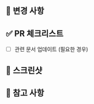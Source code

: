## 📝 변경 사항

<!-- 이번 PR에서 작업한 내용을 명확히 기술해주세요 -->

## ✅ PR 체크리스트

- [ ] 관련 문서 업데이트 (필요한 경우)

## 📸 스크린샷

## 📌 참고 사항
